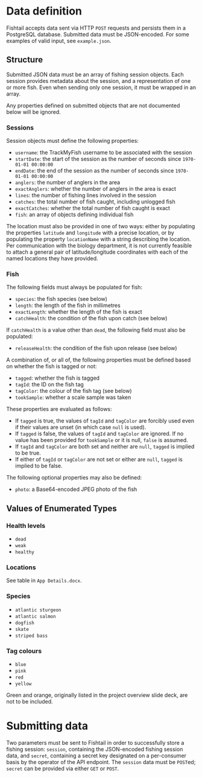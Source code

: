 Data definition
===============

Fishtail accepts data sent via HTTP `POST` requests and persists them in
a PostgreSQL database. Submitted data must be JSON-encoded. For some
examples of valid input, see `example.json`.

Structure
---------

Submitted JSON data must be an array of fishing session objects. Each
session provides metadata about the session, and a representation of one
or more fish. Even when sending only one session, it must be wrapped in
an array.

Any properties defined on submitted objects that are not documented
below will be ignored.

### Sessions

Session objects must define the following properties:

* `username`: the TrackMyFish username to be associated with the session
* `startDate`: the start of the session as the number of seconds since
    `1970-01-01 00:00:00`
* `endDate`: the end of the session as the number of seconds since
    `1970-01-01 00:00:00`
* `anglers`: the number of anglers in the area
* `exactAnglers`: whether the number of anglers in the area is exact
* `lines`: the number of fishing lines involved in the session
* `catches`: the total number of fish caught, including unlogged fish
* `exactCatches`: whether the total number of fish caught is exact
* `fish`: an array of objects defining individual fish

The location must also be provided in one of two ways: either by
populating the properties `latitude` and `longitude` with a precise
location, or by populating the property `locationName` with a string
describing the location. Per communication with the biology department,
it is not currently feasible to attach a general pair of latitude/longitude
coordinates with each of the named locations they have provided.

### Fish

The following fields must always be populated for fish:

* `species`: the fish species (see below)
* `length`: the length of the fish in millimetres
* `exactLength`: whether the length of the fish is exact
* `catchHealth`: the condition of the fish upon catch (see below)

If `catchHealth` is a value other than `dead`, the following field must
also be populated:

* `releaseHealth`: the condition of the fish upon release (see below)

A combination of, or all of, the following properties must be defined
based on whether the fish is tagged or not:

* `tagged`: whether the fish is tagged
* `tagId`: the ID on the fish tag
* `tagColor`: the colour of the fish tag (see below)
* `tookSample`: whether a scale sample was taken

These properties are evaluated as follows:

* If `tagged` is true, the values of `tagId` and `tagColor` are forcibly
    used even if their values are unset (in which case `null` is used).
* If `tagged` is false, the values of `tagId` and `tagColor` are ignored.
    If no value has been provided for `tookSample` or it is null, `false`
    is assumed.
* If `tagId` and `tagColor` are both set and neither are `null`, `tagged`
    is implied to be true.
* If either of `tagId` or `tagColor` are not set or either are `null`,
    `tagged` is implied to be false.

The following optional properties may also be defined:

* `photo`: a Base64-encoded JPEG photo of the fish

Values of Enumerated Types
--------------------------

### Health levels

* `dead`
* `weak`
* `healthy`

### Locations

See table in `App Details.docx`.

### Species

* `atlantic sturgeon`
* `atlantic salmon`
* `dogfish`
* `skate`
* `striped bass`

### Tag colours

* `blue`
* `pink`
* `red`
* `yellow`

Green and orange, originally listed in the project overview slide deck,
are not to be included.

Submitting data
===============

Two parameters must be sent to Fishtail in order to successfully store a fishing
session: `session`, containing the JSON-encoded fishing session data, and
`secret`, containing a secret key designated on a per-consumer basis by the
operator of the API endpoint. The `session` data must be `POST`ed; `secret` can
be provided via either `GET` or `POST`.